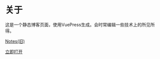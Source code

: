 # 关于

这是一个静态博客页面，使用VuePress生成。会时常编辑一些技术上的所见所得。

[Notes(旧)](https://hz-cool.github.io/Notes/)

[立即打开](https://hz-cool.github.io/blog/)

<!-- 
- HTTPS
  - https://github.com/Hz-Cool/blog.git
  
- SSH
  - git@github.com:Hz-Cool/blog.git



## …or create a new repository on the command line
```
echo "# blog" >> README.md
git init
git add README.md
git commit -m "first commit"
git branch -M main
git remote add origin git@github.com:Hz-Cool/blog.git
git push -u origin main
```
## …or push an existing repository from the command line

```
git remote add origin git@github.com:Hz-Cool/blog.git
git branch -M main
git push -u origin main
``` -->


